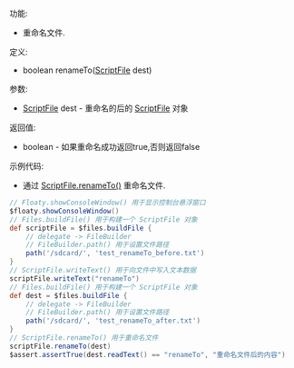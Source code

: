 功能:

+ 重命名文件.

定义:

+ boolean renameTo([ScriptFile](/API/File/ScriptFile/README.md) dest)

参数:

+ [ScriptFile](/API/File/ScriptFile/README.md) dest - 重命名的后的
  [ScriptFile](/API/File/ScriptFile/README.md) 对象

返回值:

+ boolean - 如果重命名成功返回true,否则返回false

示例代码:

+ 通过 [ScriptFile.renameTo()](/API/File/ScriptFile/README.md?id=renameTo) 重命名文件.

```groovy
// Floaty.showConsoleWindow() 用于显示控制台悬浮窗口
$floaty.showConsoleWindow()
// Files.buildFile() 用于构建一个 ScriptFile 对象
def scriptFile = $files.buildFile {
    // delegate -> FileBuilder
    // FileBuilder.path() 用于设置文件路径
    path('/sdcard/', 'test_renameTo_before.txt')
}
// ScriptFile.writeText() 用于向文件中写入文本数据
scriptFile.writeText("renameTo")
// Files.buildFile() 用于构建一个 ScriptFile 对象
def dest = $files.buildFile {
    // delegate -> FileBuilder
    // FileBuilder.path() 用于设置文件路径
    path('/sdcard/', 'test_renameTo_after.txt')
}
// ScriptFile.renameTo() 用于重命名文件
scriptFile.renameTo(dest)
$assert.assertTrue(dest.readText() == "renameTo", "重命名文件后的内容")
```
